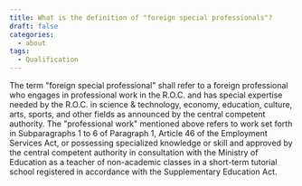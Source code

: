 ```yaml
---
title: What is the definition of "foreign special professionals"?
draft: false
categories:
  - about
tags:
  - Qualification
---
```

The term "foreign special professional" shall refer to a foreign professional who engages in professional work in the R.O.C. and has special expertise needed by the R.O.C. in science & technology, economy, education, culture, arts, sports, and other fields as announced by the central competent authority. The "professional work" mentioned above refers to work set forth in Subparagraphs 1 to 6 of Paragraph 1, Article 46 of the Employment Services Act, or possessing specialized knowledge or skill and approved by the central competent authority in consultation with the Ministry of Education as a teacher of non-academic classes in a short-term tutorial school registered in accordance with the Supplementary Education Act.